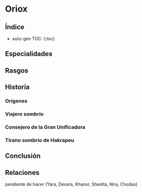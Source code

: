 

# Oriox

## Índice

* auto-gen TOC:
{:toc}

## Especialidades



## Rasgos



## Historia

### Orígenes



### Viajero sombrío



### Consejero de la Gran Unificadora



### Tirano sombrío de Hakrapeu



## Conclusión



## Relaciones

pendiente de hacer (Yara, Devara, Khanor, Sheolta, Nira, Chodao)